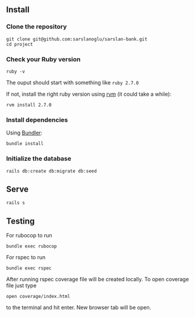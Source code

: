 ## Install

### Clone the repository

```shell
git clone git@github.com:sarslanoglu/sarslan-bank.git
cd project
```

### Check your Ruby version

```shell
ruby -v
```

The ouput should start with something like `ruby 2.7.0`

If not, install the right ruby version using [rvm](https://github.com/rvm/rvm) (it could take a while):

```shell
rvm install 2.7.0
```

### Install dependencies

Using [Bundler](https://github.com/bundler/bundler):

```shell
bundle install
```

### Initialize the database

```shell
rails db:create db:migrate db:seed
```

## Serve

```shell
rails s
```

## Testing

For rubocop to run

```shell
bundle exec rubocop
```

For rspec to run

```shell
bundle exec rspec
```

After running rspec coverage file will be created locally. To open coverage file just type

```shell
open coverage/index.html
```

to the terminal and hit enter. New browser tab will be open.
